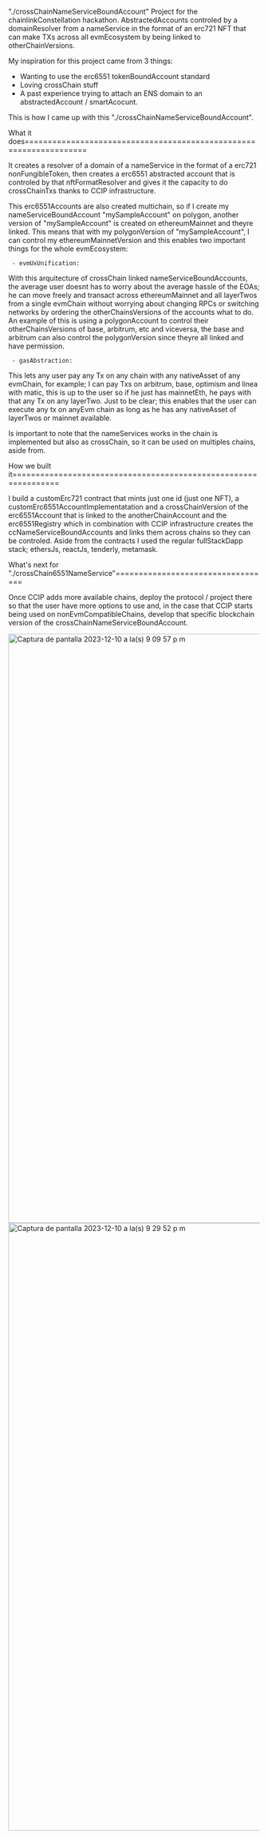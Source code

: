 "./crossChainNameServiceBoundAccount"
Project for the chainlinkConstellation hackathon.
AbstractedAccounts controled by a domainResolver from a nameService in the format of an erc721 NFT that can make TXs across all evmEcosystem by being linked to otherChainVersions.


My inspiration for this project came from 3 things:
- Wanting to use the erc6551 tokenBoundAccount standard
- Loving crossChain stuff
- A past experience trying to attach an ENS domain to an abstractedAccount / smartAcocunt.

This is how I came up with this "./crossChainNameServiceBoundAccount".


What it does===================================================================


It creates a resolver of a domain of a nameService in the format of a erc721 nonFungibleToken, then creates a erc6551 abstracted account that is controled by that nftFormatResolver and gives it the capacity to do crossChainTxs thanks to CCIP infrastructure. 

This erc6551Accounts are also created multichain, so if I create my nameServiceBoundAccount "mySampleAccount" on polygon, another version of "mySampleAccount" is created on ethereumMainnet and theyre linked. This means that with my polygonVersion of "mySampleAccount", I can control my ethereumMainnetVersion and this enables two important things for the whole evmEcosystem:

     - evmUxUnification:
With this arquitecture of crossChain linked nameServiceBoundAccounts, the average user doesnt has to worry about the average hassle of the EOAs; he can move freely and transact across ethereumMainnet and all layerTwos from a single evmChain without worrying about changing RPCs or switching networks by ordering the otherChainsVersions of the accounts what to do. An example of this is using a polygonAccount to control their otherChainsVersions of base, arbitrum, etc and viceversa, the base and arbitrum can also control the polygonVersion since theyre all linked and have permission.

     - gasAbstraction:
This lets any user pay any Tx on any chain with any nativeAsset of any evmChain, for example; I can pay Txs on arbitrum, base, optimism and linea with matic, this is up to the user so if he just has mainnetEth, he pays with that any Tx on any layerTwo. 
Just to be clear; this enables that the user can execute any tx on anyEvm chain as long as he has any nativeAsset of layerTwos or mainnet available.

Is important to note that the nameServices works in the chain is implemented but also as crossChain, so it can be used on multiples chains, aside from.



How we built it================================================================


I build a customErc721 contract that mints just one id (just one NFT), a customErc6551AccountImplementatation and a crossChainVersion of the erc6551Account that is linked to the anotherChainAccount and the erc6551Registry which in combination with CCIP infrastructure creates the ccNameServiceBoundAccounts and links them across chains so they can be controled.
Aside from the contracts I used the regular fullStackDapp stack; ethersJs, reactJs, tenderly, metamask.



What's next for "./crossChain6551NameService"==================================


Once CCIP adds more available chains, deploy the protocol / project there so that the user have more options to use and, in the case that CCIP starts being used on nonEvmCompatibleChains, develop that specific blockchain version of the crossChainNameServiceBoundAccount.




<img width="1180" alt="Captura de pantalla 2023-12-10 a la(s) 9 09 57 p m" src="https://github.com/Kanoopz/-.-crossChainNameServiceBoundAccounts-/assets/43384993/d5b8bc8f-786a-4e00-ab46-7b43b94c6908">




<img width="1217" alt="Captura de pantalla 2023-12-10 a la(s) 9 29 52 p m" src="https://github.com/Kanoopz/-.-crossChainNameServiceBoundAccounts-/assets/43384993/ecd34135-8d6d-4bc5-8e85-26ffa9cde596">





